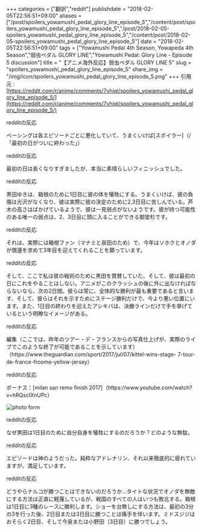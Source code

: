 +++
categories = ["翻訳","reddit"]
publishdate = "2018-02-05T22:56:51+09:00"
aliases = ["/post/spoilers_yowamushi_pedal_glory_line_episode_5","/content/post/spoilers_yowamushi_pedal_glory_line_episode_5","/post/2018-02-05-spoilers_yowamushi_pedal_glory_line_episode_5","/content/post/2018-02-05-spoilers_yowamushi_pedal_glory_line_episode_5"]
date = "2018-02-05T22:56:51+09:00"
tags = ["Yowamushi Pedal 4th Season, Yowapeda 4th Season","弱虫ペダル GLORY LINE","Yowamushi Pedal: Glory Line - Episode 5 discussion"]
title = "【アニメ海外反応】弱虫ペダル GLORY LINE 5"
slug = "spoilers_yowamushi_pedal_glory_line_episode_5"
share_img = "/img/icon/spoilers_yowamushi_pedal_glory_line_episode_5.png"
+++
引用元 : [https://reddit.com/r/anime/comments/7vhiql/spoilers_yowamushi_pedal_glory_line_episode_5/](https://reddit.com/r/anime/comments/7vhiql/spoilers_yowamushi_pedal_glory_line_episode_5/)

<p><span class="reddit-comment">redditの反応</span></p>ペーシングは各エピソードごとに悪化していて、うまくいけば[スポイラー]（/「最初の日がついに終わった」）

<p><span class="reddit-comment">redditの反応</span></p>最初の日は長くなりすぎましたが、本当に素晴らしいフィニッシュでした。

<p><span class="reddit-comment">redditの反応</span></p>黒田ゆきは、箱根のために1日目に彼の体を犠牲にする。うまくいけば、彼の負傷は光沢がなくなり、彼は実際に彼の決定のために2,3日目に苦しんでいる。芦木の高さはばかげているようで、彼は一見弱点がないようです。彼が持つ可能性のある唯一の弱点は、2、3日目に頭に入ることができる御堂杉です。

<p><span class="reddit-comment">redditの反応</span></p>それは、実際には箱根ファン（マナミと泉田のため）で、今年はソホクとオノダが償還を求めて3年目を迎えてくれることを願っています。

<p><span class="reddit-comment">redditの反応</span></p>そして、ここで私は彼の戦術のために黒田を賞賛していた、そして、彼は最初の日にこれをやることはしない。アニメがこのクラッシュの後に外に出なければならないなら、次の2日間。彼らは常に、全体的な勝利が最も重要であると言います、そして、彼らはそれを示すためにステージ勝利だけで、今より悪い位置にいます。また、1日目の終わりを迎えたアシキバは、決勝ラインだけで手を挙げているという明瞭なイメージがある。

<p><span class="reddit-comment">redditの反応</span></p>編集（ここでは、昨年のツアー・デ・フランスからの写真仕上げが、実際のライブでこのような終了が可能であることを示しています）（https://www.theguardian.com/sport/2017/jul/07/kittel-wins-stage- 7-tour-de-france-froome-yellow-jersey）

<p><span class="reddit-comment">redditの反応</span></p>ボーナス：[milan san remo finish 2017]（https://www.youtube.com/watch?v=hRQscIXnUPc）

![photo form](http://cdn2.cyclist.co.uk/sites/cyclist/files/styles/article_main_wide_image/public/2017/03/milan-san_remo_2017_finish_line.jpg?itok=TDvuxSck)

<p><span class="reddit-comment">redditの反応</span></p>なぜ黒田は1日目のために自分自身を犠牲にするのだろうか？どのような無駄。

<p><span class="reddit-comment">redditの反応</span></p>エピソードは神のようだった。純粋なアドレナリン、それ以来徹底的に疲れていますが、満足しています。

<p><span class="reddit-comment">redditの反応</span></p>どうやらナルコが勝つことはできないのだろうか...タイトな状況でオノダを無敵にする方法は正直に軽蔑しているが、戦国のすべての人はいつも敗北する。箱根は1日目に3種のレースに勝利します。ショーを台無しにする方法は、最初の3分の3を行った後、2日目または3日目に勝つことは痛手を伴います。ミドスジジはおそらく2日目、そして今泉または小野田（3日目）に勝つでしょう。
